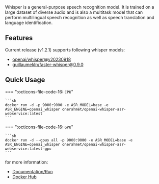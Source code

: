 Whisper is a general-purpose speech recognition model. It is trained on a large dataset of diverse audio and is also a multitask model that can perform multilingual speech recognition as well as speech translation and language identification.

## Features
Current release (v1.2.1) supports following whisper models:

- [openai/whisper](https://github.com/openai/whisper)@[v20230918](https://github.com/openai/whisper/releases/tag/v20230918)
- [guillaumekln/faster-whisper](https://github.com/guillaumekln/faster-whisper)@[0.9.0](https://github.com/guillaumekln/faster-whisper/releases/tag/v0.9.0)

## Quick Usage

=== ":octicons-file-code-16: `CPU`"

    ```sh
    docker run -d -p 9000:9000 -e ASR_MODEL=base -e ASR_ENGINE=openai_whisper onerahmet/openai-whisper-asr-webservice:latest
    ```

=== ":octicons-file-code-16: `GPU`"

    ```sh
    docker run -d --gpus all -p 9000:9000 -e ASR_MODEL=base -e ASR_ENGINE=openai_whisper onerahmet/openai-whisper-asr-webservice:latest-gpu
    ```

for more information:

- [Documentation/Run](https://ahmetoner.github.io/whisper-asr-webservice/run)
- [Docker Hub](https://hub.docker.com/r/onerahmet/openai-whisper-asr-webservice)
